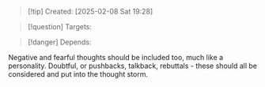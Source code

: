
>[!tip] Created: [2025-02-08 Sat 19:28]

>[!question] Targets: 

>[!danger] Depends: 

Negative and fearful thoughts should be included too, much like a personality.  Doubtful, or pushbacks, talkback, rebuttals - these should all be considered and put into the thought storm.